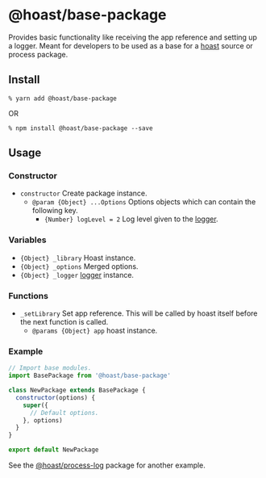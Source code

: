 # @hoast/base-package

Provides basic functionality like receiving the app reference and setting up a logger. Meant for developers to be used as a base for a [hoast](https://hoast.js.org) source or process package.

## Install

```
% yarn add @hoast/base-package
```

OR

```
% npm install @hoast/base-package --save
```

## Usage

### Constructor

- `constructor` Create package instance.
  - `@param {Object} ...Options` Options objects which can contain the following key.
    - `{Number} logLevel = 2` Log level given to the [logger](https://github.com/hoast/hoast/tree/master/packages/utils#logger.js).

### Variables

- `{Object} _library` Hoast instance.
- `{Object} _options` Merged options.
- `{Object} _logger` [logger](https://github.com/hoast/hoast/tree/master/packages/utils#logger.js) instance.

### Functions

- `_setLibrary` Set app reference. This will be called by hoast itself before the next function is called.
  - `@params {Object} app` hoast instance.

### Example

```JavaScript
// Import base modules.
import BasePackage from '@hoast/base-package'

class NewPackage extends BasePackage {
  constructor(options) {
    super({
      // Default options.
    }, options)
  }
}

export default NewPackage
```

See the [@hoast/process-log](https://github.com/hoast/hoast/tree/master/packages/process-log#readme) package for another example.

